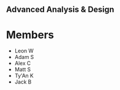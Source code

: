 ## Advanced Analysis & Design ##

# Members #
- Leon W 
- Adam S
- Alex C
- Matt S
- Ty'An K
- Jack B